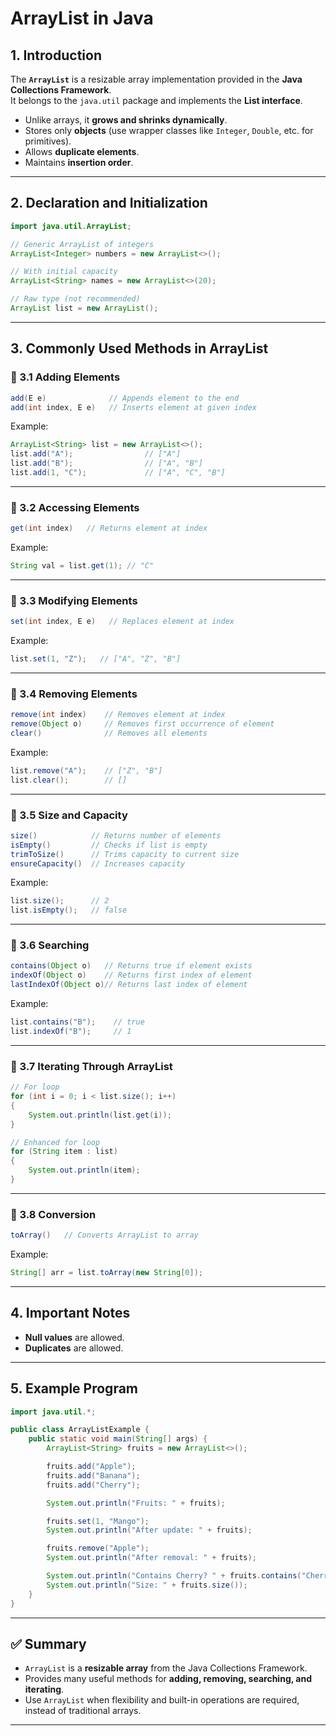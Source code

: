 # ArrayList in Java

## 1. Introduction
The **`ArrayList`** is a resizable array implementation provided in the **Java Collections Framework**.  
It belongs to the `java.util` package and implements the **List interface**.

- Unlike arrays, it **grows and shrinks dynamically**.
- Stores only **objects** (use wrapper classes like `Integer`, `Double`, etc. for primitives).
- Allows **duplicate elements**.
- Maintains **insertion order**.

---

## 2. Declaration and Initialization

```java
import java.util.ArrayList;

// Generic ArrayList of integers
ArrayList<Integer> numbers = new ArrayList<>();

// With initial capacity
ArrayList<String> names = new ArrayList<>(20);

// Raw type (not recommended)
ArrayList list = new ArrayList();
````

---

## 3. Commonly Used Methods in ArrayList

### 🔹 3.1 Adding Elements

```java
add(E e)              // Appends element to the end
add(int index, E e)   // Inserts element at given index
```

Example:

```java
ArrayList<String> list = new ArrayList<>();
list.add("A");                // ["A"]
list.add("B");                // ["A", "B"]
list.add(1, "C");             // ["A", "C", "B"]
```

---

### 🔹 3.2 Accessing Elements

```java
get(int index)   // Returns element at index
```

Example:

```java
String val = list.get(1); // "C"
```

---

### 🔹 3.3 Modifying Elements

```java
set(int index, E e)   // Replaces element at index
```

Example:

```java
list.set(1, "Z");   // ["A", "Z", "B"]
```

---

### 🔹 3.4 Removing Elements

```java
remove(int index)    // Removes element at index
remove(Object o)     // Removes first occurrence of element
clear()              // Removes all elements
```

Example:

```java
list.remove("A");    // ["Z", "B"]
list.clear();        // []
```

---

### 🔹 3.5 Size and Capacity

```java
size()            // Returns number of elements
isEmpty()         // Checks if list is empty
trimToSize()      // Trims capacity to current size
ensureCapacity()  // Increases capacity
```

Example:

```java
list.size();      // 2
list.isEmpty();   // false
```

---

### 🔹 3.6 Searching

```java
contains(Object o)   // Returns true if element exists
indexOf(Object o)    // Returns first index of element
lastIndexOf(Object o)// Returns last index of element
```

Example:

```java
list.contains("B");    // true
list.indexOf("B");     // 1
```

---

### 🔹 3.7 Iterating Through ArrayList

```java
// For loop
for (int i = 0; i < list.size(); i++) 
{
    System.out.println(list.get(i));
}

// Enhanced for loop
for (String item : list) 
{
    System.out.println(item);
}

```

---

### 🔹 3.8 Conversion

```java
toArray()   // Converts ArrayList to array
```

Example:

```java
String[] arr = list.toArray(new String[0]);
```

---

## 4. Important Notes

* **Null values** are allowed.
* **Duplicates** are allowed.

---

## 5. Example Program

```java
import java.util.*;

public class ArrayListExample {
    public static void main(String[] args) {
        ArrayList<String> fruits = new ArrayList<>();

        fruits.add("Apple");
        fruits.add("Banana");
        fruits.add("Cherry");

        System.out.println("Fruits: " + fruits);

        fruits.set(1, "Mango");
        System.out.println("After update: " + fruits);

        fruits.remove("Apple");
        System.out.println("After removal: " + fruits);

        System.out.println("Contains Cherry? " + fruits.contains("Cherry"));
        System.out.println("Size: " + fruits.size());
    }
}
```

---

## ✅ Summary

* `ArrayList` is a **resizable array** from the Java Collections Framework.
* Provides many useful methods for **adding, removing, searching, and iterating**.
* Use `ArrayList` when flexibility and built-in operations are required, instead of traditional arrays.

---

